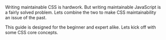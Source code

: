 Writing maintainable CSS is hardwork. But writing maintainable JavaScript is a fairly solved problem. Lets combine the two to make CSS maintainability an issue of the past.

This guide is designed for the beginner and expert alike. Lets kick off with some CSS core concepts.